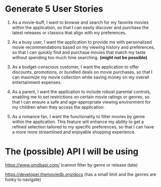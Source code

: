 # Generate 5 User Stories


1. As a movie-buff, I want to browse and search for my favorite movies within the application, so that I can easily discover and purchase the latest releases or classics that align with my preferences.

2. As a busy user, I want the application to provide me with personalized movie recommendations based on my viewing history and preferences, so that I can quickly find and purchase movies that match my taste without spending too much time searching. __(might not be possible)__

3. As a budget-conscious customer, I want the application to offer discounts, promotions, or bundled deals on movie purchases, so that I can maximize my movie collection while saving money on my overall entertainment expenses.

4. As a parent, I want the application to include robust parental controls, enabling me to set restrictions on certain movie ratings or genres, so that I can ensure a safe and age-appropriate viewing environment for my children when they access the application.

5. As a romance fan, I want the functionality to filter movies by genre within the application. This feature will enhance my ability to get a refined selection tailored to my specific preferences, so that I can have a more more streamlined and enjoyable shopping experience.


# The (possible) API I will be using

https://www.omdbapi.com/ (cannot filter by genre or release date)

https://developer.themoviedb.org/docs (has a small limit and the genres are funky to navigate)